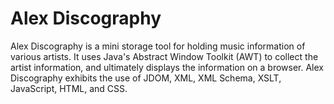 Alex Discography
================

Alex Discography is a mini storage tool for holding music information of various artists. It uses Java's Abstract Window Toolkit (AWT) to collect the artist information, and ultimately displays the information on a browser. Alex Discography exhibits the use of JDOM, XML, XML Schema, XSLT, JavaScript, HTML, and CSS.
